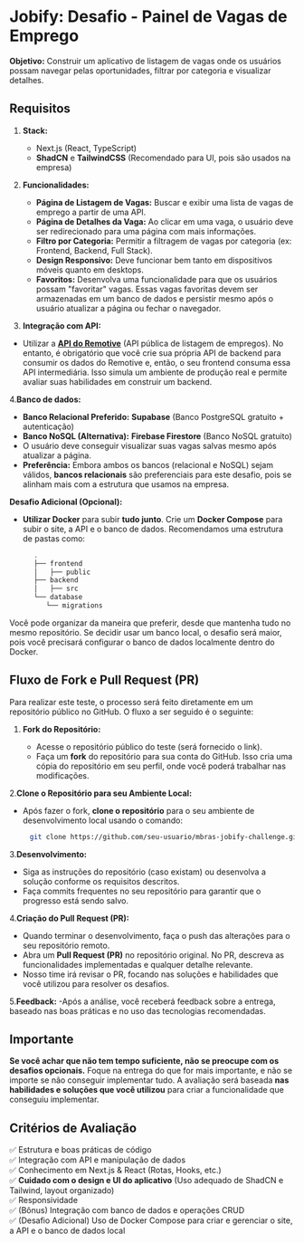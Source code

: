 # Jobify: Desafio - Painel de Vagas de Emprego

**Objetivo:** Construir um aplicativo de listagem de vagas onde os usuários possam navegar pelas oportunidades, filtrar por categoria e visualizar detalhes.

## Requisitos

1. **Stack:**

   - Next.js (React, TypeScript)
   - **ShadCN** e **TailwindCSS** (Recomendado para UI, pois são usados na empresa)

2. **Funcionalidades:**

   - **Página de Listagem de Vagas:** Buscar e exibir uma lista de vagas de emprego a partir de uma API.
   - **Página de Detalhes da Vaga:** Ao clicar em uma vaga, o usuário deve ser redirecionado para uma página com mais informações.
   - **Filtro por Categoria:** Permitir a filtragem de vagas por categoria (ex: Frontend, Backend, Full Stack).
   - **Design Responsivo:** Deve funcionar bem tanto em dispositivos móveis quanto em desktops.
   - **Favoritos:** Desenvolva uma funcionalidade para que os usuários possam "favoritar" vagas. Essas vagas favoritas devem ser armazenadas em um banco de dados e persistir mesmo após o usuário atualizar a página ou fechar o navegador.

3. **Integração com API:**

- Utilizar a **[API do Remotive](https://remotive.io/api-documentation)** (API pública de listagem de empregos). No entanto, é obrigatório que você crie sua própria API de backend para consumir os dados do Remotive e, então, o seu frontend consuma essa API intermediária. Isso simula um ambiente de produção real e permite avaliar suas habilidades em construir um backend.

4.**Banco de dados:**

- **Banco Relacional Preferido:** **Supabase** (Banco PostgreSQL gratuito + autenticação)
- **Banco NoSQL (Alternativa):** **Firebase Firestore** (Banco NoSQL gratuito)
- O usuário deve conseguir visualizar suas vagas salvas mesmo após atualizar a página.
- **Preferência:** Embora ambos os bancos (relacional e NoSQL) sejam válidos, **bancos relacionais** são preferenciais para este desafio, pois se alinham mais com a estrutura que usamos na empresa.

**Desafio Adicional (Opcional):**

- **Utilizar Docker** para subir **tudo junto**. Crie um **Docker Compose** para subir o site, a API e o banco de dados. Recomendamos uma estrutura de pastas como:

```bash
      .
      ├── frontend
      │   ├── public
      ├── backend
      │   ├── src
      └── database
         └── migrations
```

Você pode organizar da maneira que preferir, desde que mantenha tudo no mesmo repositório. Se decidir usar um banco local, o desafio será maior, pois você precisará configurar o banco de dados localmente dentro do Docker.

## Fluxo de Fork e Pull Request (PR)

Para realizar este teste, o processo será feito diretamente em um repositório público no GitHub. O fluxo a ser seguido é o seguinte:

1. **Fork do Repositório:**

   - Acesse o repositório público do teste (será fornecido o link).
   - Faça um **fork** do repositório para sua conta do GitHub. Isso cria uma cópia do repositório em seu perfil, onde você poderá trabalhar nas modificações.

2.**Clone o Repositório para seu Ambiente Local:**

- Após fazer o fork, **clone o repositório** para o seu ambiente de desenvolvimento local usando o comando:

```bash
     git clone https://github.com/seu-usuario/mbras-jobify-challenge.git
 ```

3.**Desenvolvimento:**

- Siga as instruções do repositório (caso existam) ou desenvolva a solução conforme os requisitos descritos.
- Faça commits frequentes no seu repositório para garantir que o progresso está sendo salvo.

4.**Criação do Pull Request (PR):**

- Quando terminar o desenvolvimento, faça o push das alterações para o seu repositório remoto.
- Abra um **Pull Request (PR)** no repositório original. No PR, descreva as funcionalidades implementadas e qualquer detalhe relevante.
- Nosso time irá revisar o PR, focando nas soluções e habilidades que você utilizou para resolver os desafios.

5.**Feedback:**
-Após a análise, você receberá feedback sobre a entrega, baseado nas boas práticas e no uso das tecnologias recomendadas.

## Importante

**Se você achar que não tem tempo suficiente, não se preocupe com os desafios opcionais.** Foque na entrega do que for mais importante, e não se importe se não conseguir implementar tudo. A avaliação será baseada **nas habilidades e soluções que você utilizou** para criar a funcionalidade que conseguiu implementar.

## Critérios de Avaliação

✅ Estrutura e boas práticas de código  
✅ Integração com API e manipulação de dados  
✅ Conhecimento em Next.js & React (Rotas, Hooks, etc.)  
✅ **Cuidado com o design e UI do aplicativo** (Uso adequado de ShadCN e Tailwind, layout organizado)  
✅ Responsividade  
✅ (Bônus) Integração com banco de dados e operações CRUD  
✅ (Desafio Adicional) Uso de Docker Compose para criar e gerenciar o site, a API e o banco de dados local